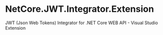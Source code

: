 # NetCore.JWT.Integrator.Extension
JWT (Json Web Tokens) Integrator for .NET Core WEB API - Visual Studio Extension

